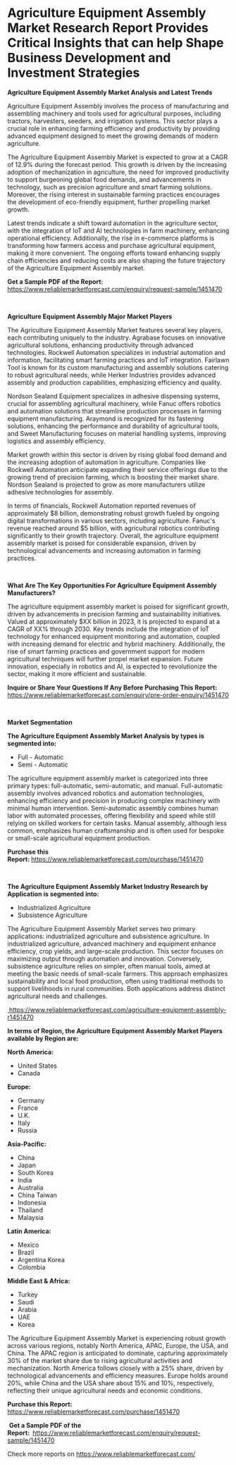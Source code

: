 <p><h1>Agriculture Equipment Assembly Market Research Report Provides Critical Insights that can help Shape Business Development and Investment Strategies</h1></p><p><strong>Agriculture Equipment Assembly Market Analysis and Latest Trends</strong></p>
<p><p>Agriculture Equipment Assembly involves the process of manufacturing and assembling machinery and tools used for agricultural purposes, including tractors, harvesters, seeders, and irrigation systems. This sector plays a crucial role in enhancing farming efficiency and productivity by providing advanced equipment designed to meet the growing demands of modern agriculture.</p><p>The Agriculture Equipment Assembly Market is expected to grow at a CAGR of 12.9% during the forecast period. This growth is driven by the increasing adoption of mechanization in agriculture, the need for improved productivity to support burgeoning global food demands, and advancements in technology, such as precision agriculture and smart farming solutions. Moreover, the rising interest in sustainable farming practices encourages the development of eco-friendly equipment, further propelling market growth.</p><p>Latest trends indicate a shift toward automation in the agriculture sector, with the integration of IoT and AI technologies in farm machinery, enhancing operational efficiency. Additionally, the rise in e-commerce platforms is transforming how farmers access and purchase agricultural equipment, making it more convenient. The ongoing efforts toward enhancing supply chain efficiencies and reducing costs are also shaping the future trajectory of the Agriculture Equipment Assembly market.</p></p>
<p><strong>Get a Sample PDF of the Report:&nbsp;</strong> <a href="https://www.reliablemarketforecast.com/enquiry/request-sample/1451470?utm_campaign=2325&utm_medium=2&utm_source=Github&utm_content=ia&utm_term=11032025&utm_id=agriculture-equipment-assembly">https://www.reliablemarketforecast.com/enquiry/request-sample/1451470</a></p>
<p>&nbsp;</p>
<p><strong>Agriculture Equipment Assembly Major Market Players</strong></p>
<p><p>The Agriculture Equipment Assembly Market features several key players, each contributing uniquely to the industry. Agrabase focuses on innovative agricultural solutions, enhancing productivity through advanced technologies. Rockwell Automation specializes in industrial automation and information, facilitating smart farming practices and IoT integration. Fairlawn Tool is known for its custom manufacturing and assembly solutions catering to robust agricultural needs, while Herker Industries provides advanced assembly and production capabilities, emphasizing efficiency and quality.</p><p>Nordson Sealand Equipment specializes in adhesive dispensing systems, crucial for assembling agricultural machinery, while Fanuc offers robotics and automation solutions that streamline production processes in farming equipment manufacturing. Araymond is recognized for its fastening solutions, enhancing the performance and durability of agricultural tools, and Sweet Manufacturing focuses on material handling systems, improving logistics and assembly efficiency.</p><p>Market growth within this sector is driven by rising global food demand and the increasing adoption of automation in agriculture. Companies like Rockwell Automation anticipate expanding their service offerings due to the growing trend of precision farming, which is boosting their market share. Nordson Sealand is projected to grow as more manufacturers utilize adhesive technologies for assembly.</p><p>In terms of financials, Rockwell Automation reported revenues of approximately $8 billion, demonstrating robust growth fueled by ongoing digital transformations in various sectors, including agriculture. Fanuc's revenue reached around $5 billion, with agricultural robotics contributing significantly to their growth trajectory. Overall, the agriculture equipment assembly market is poised for considerable expansion, driven by technological advancements and increasing automation in farming practices.</p></p>
<p>&nbsp;</p>
<p><strong>What Are The Key Opportunities For Agriculture Equipment Assembly Manufacturers?</strong></p>
<p><p>The agriculture equipment assembly market is poised for significant growth, driven by advancements in precision farming and sustainability initiatives. Valued at approximately $XX billion in 2023, it is projected to expand at a CAGR of XX% through 2030. Key trends include the integration of IoT technology for enhanced equipment monitoring and automation, coupled with increasing demand for electric and hybrid machinery. Additionally, the rise of smart farming practices and government support for modern agricultural techniques will further propel market expansion. Future innovation, especially in robotics and AI, is expected to revolutionize the sector, making it more efficient and sustainable.</p></p>
<p><strong>Inquire or Share Your Questions If Any Before Purchasing This Report:</strong> <a href="https://www.reliablemarketforecast.com/enquiry/pre-order-enquiry/1451470?utm_campaign=2325&utm_medium=2&utm_source=Github&utm_content=ia&utm_term=11032025&utm_id=agriculture-equipment-assembly">https://www.reliablemarketforecast.com/enquiry/pre-order-enquiry/1451470</a></p>
<p>&nbsp;</p>
<p><strong>Market Segmentation</strong></p>
<p><strong>The Agriculture Equipment Assembly Market Analysis by types is segmented into:</strong></p>
<p><ul><li>Full - Automatic</li><li>Semi - Automatic</li></ul></p>
<p><p>The agriculture equipment assembly market is categorized into three primary types: full-automatic, semi-automatic, and manual. Full-automatic assembly involves advanced robotics and automation technologies, enhancing efficiency and precision in producing complex machinery with minimal human intervention. Semi-automatic assembly combines human labor with automated processes, offering flexibility and speed while still relying on skilled workers for certain tasks. Manual assembly, although less common, emphasizes human craftsmanship and is often used for bespoke or small-scale agricultural equipment production.</p></p>
<p><strong>Purchase this Report:&nbsp;</strong><a href="https://www.reliablemarketforecast.com/purchase/1451470?utm_campaign=2325&utm_medium=2&utm_source=Github&utm_content=ia&utm_term=11032025&utm_id=agriculture-equipment-assembly">https://www.reliablemarketforecast.com/purchase/1451470</a></p>
<p>&nbsp;</p>
<p><strong>The Agriculture Equipment Assembly Market Industry Research by Application is segmented into:</strong></p>
<p><ul><li>Industrialized Agriculture</li><li>Subsistence Agriculture</li></ul></p>
<p><p>The Agriculture Equipment Assembly Market serves two primary applications: industrialized agriculture and subsistence agriculture. In industrialized agriculture, advanced machinery and equipment enhance efficiency, crop yields, and large-scale production. This sector focuses on maximizing output through automation and innovation. Conversely, subsistence agriculture relies on simpler, often manual tools, aimed at meeting the basic needs of small-scale farmers. This approach emphasizes sustainability and local food production, often using traditional methods to support livelihoods in rural communities. Both applications address distinct agricultural needs and challenges.</p></p>
<p><a href="https://www.reliablemarketforecast.com/agriculture-equipment-assembly-r1451470?utm_campaign=2325&utm_medium=2&utm_source=Github&utm_content=ia&utm_term=11032025&utm_id=agriculture-equipment-assembly">&nbsp;https://www.reliablemarketforecast.com/agriculture-equipment-assembly-r1451470</a></p>
<p><strong>In terms of Region, the Agriculture Equipment Assembly Market Players available by Region are:</strong></p>
<p>
    <p> <strong> North America: </strong>
        <ul>
            <li>United States</li>
            <li>Canada</li>
        </ul>
        </p> 
    <p> <strong> Europe: </strong>
        <ul>
            <li>Germany</li>
            <li>France</li>
            <li>U.K.</li>
            <li>Italy</li>
            <li>Russia</li>
        </ul>
        </p> 
    <p> <strong> Asia-Pacific: </strong>
        <ul>
            <li>China</li>
            <li>Japan</li>
            <li>South Korea</li>
            <li>India</li>
            <li>Australia</li>
            <li>China Taiwan</li>
            <li>Indonesia</li>
            <li>Thailand</li>
            <li>Malaysia</li>
        </ul>
        </p> 
    <p> <strong> Latin America: </strong>
        <ul>
            <li>Mexico</li>
            <li>Brazil</li>
            <li>Argentina Korea</li>
            <li>Colombia</li>
        </ul>
        </p> 
    <p> <strong> Middle East & Africa: </strong>
        <ul>
            <li>Turkey</li>
            <li>Saudi</li>
            <li>Arabia</li>
            <li>UAE</li>
            <li>Korea</li>
        </ul>
    </p>
    </p>
<p><p>The Agriculture Equipment Assembly Market is experiencing robust growth across various regions, notably North America, APAC, Europe, the USA, and China. The APAC region is anticipated to dominate, capturing approximately 30% of the market share due to rising agricultural activities and mechanization. North America follows closely with a 25% share, driven by technological advancements and efficiency measures. Europe holds around 20%, while China and the USA share about 15% and 10%, respectively, reflecting their unique agricultural needs and economic conditions.</p></p>
<p><strong>Purchase this Report: </strong><a href="https://www.reliablemarketforecast.com/purchase/1451470?utm_campaign=2325&utm_medium=2&utm_source=Github&utm_content=ia&utm_term=11032025&utm_id=agriculture-equipment-assembly">https://www.reliablemarketforecast.com/purchase/1451470</a></p>
<p>&nbsp;<strong>Get a Sample PDF of the Report:&nbsp;&nbsp;</strong><a href="https://www.reliablemarketforecast.com/enquiry/request-sample/1451470?utm_campaign=2325&utm_medium=2&utm_source=Github&utm_content=ia&utm_term=11032025&utm_id=agriculture-equipment-assembly">https://www.reliablemarketforecast.com/enquiry/request-sample/1451470</a></p>
<p><strong></strong></p>
<p>Check more reports on <a href="https://www.reliablemarketforecast.com/?utm_campaign=2325&utm_medium=2&utm_source=Github&utm_content=ia&utm_term=11032025&utm_id=agriculture-equipment-assembly">https://www.reliablemarketforecast.com/</a></p>